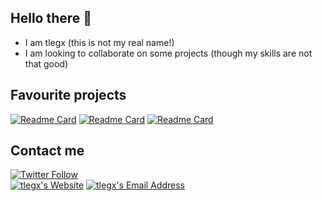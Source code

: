 ## Hello there 👋
- I am tlegx (this is not my real name!)
- I am looking to collaborate on some projects (though my skills are not that good)

## Favourite projects
[![Readme Card](https://github-readme-stats.vercel.app/api/pin/?username=tlegx&repo=alt_case_bot_twitter&theme=nord&show_owner=true)](https://github.com/tlegx/alt_case_bot_twitter)
[![Readme Card](https://github-readme-stats.vercel.app/api/pin/?username=tlegx&repo=hangman_terminal&theme=nord&show_owner=true)](https://github.com/tlegx/hangman_terminal)
[![Readme Card](https://github-readme-stats.vercel.app/api/pin/?username=tlegx&repo=3xplus1&theme=nord&show_owner=true)](https://github.com/tlegx/3xplus1)

## Contact me
<a href="https://twitter.com/tlegx_"> ![Twitter Follow](https://img.shields.io/twitter/follow/tlegx_?style=social)</a></br>
<a href="https://tlegx.rf.gd"> ![tlegx's Website](https://img.shields.io/badge/Website-tlegx.rf.gd-blue)</a>
<a href="mailto:baovinhphuoc@gmail.com"> ![tlegx's Email Address](https://img.shields.io/badge/Email-baovinhphuoc%40gmail.com-blue)</a>
